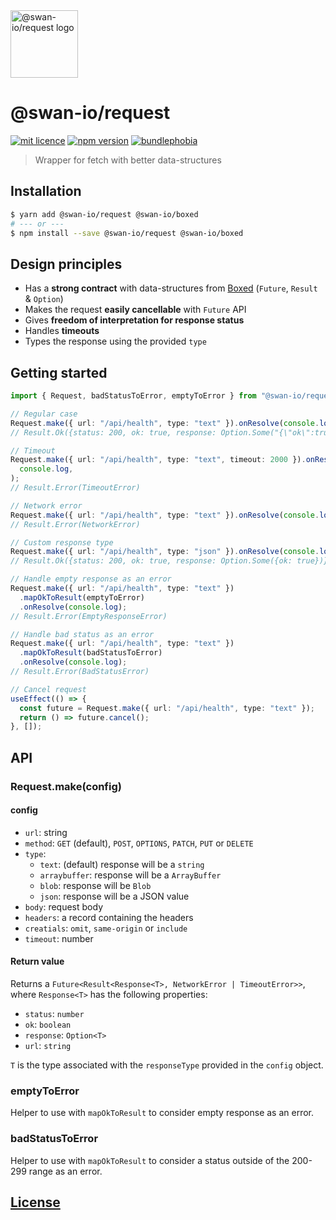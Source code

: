 <img width="108" alt="@swan-io/request logo" src="https://github.com/swan-io/request/blob/main/logo.svg?raw=true">

# @swan-io/request

[![mit licence](https://img.shields.io/dub/l/vibe-d.svg?style=for-the-badge)](https://github.com/swan-io/request/blob/main/LICENSE)
[![npm version](https://img.shields.io/npm/v/@swan-io/request?style=for-the-badge)](https://www.npmjs.org/package/@swan-io/request)
[![bundlephobia](https://img.shields.io/bundlephobia/minzip/@swan-io/request?label=size&style=for-the-badge)](https://bundlephobia.com/result?p=@swan-io/request)

> Wrapper for fetch with better data-structures

## Installation

```bash
$ yarn add @swan-io/request @swan-io/boxed
# --- or ---
$ npm install --save @swan-io/request @swan-io/boxed
```

## Design principles

- Has a **strong contract** with data-structures from [Boxed](https://swan-io.github.io/boxed/) (`Future`, `Result` & `Option`)
- Makes the request **easily cancellable** with `Future` API
- Gives **freedom of interpretation for response status**
- Handles **timeouts**
- Types the response using the provided `type`

## Getting started

```ts
import { Request, badStatusToError, emptyToError } from "@swan-io/request";

// Regular case
Request.make({ url: "/api/health", type: "text" }).onResolve(console.log);
// Result.Ok({status: 200, ok: true, response: Option.Some("{\"ok\":true}")})

// Timeout
Request.make({ url: "/api/health", type: "text", timeout: 2000 }).onResolve(
  console.log,
);
// Result.Error(TimeoutError)

// Network error
Request.make({ url: "/api/health", type: "text" }).onResolve(console.log);
// Result.Error(NetworkError)

// Custom response type
Request.make({ url: "/api/health", type: "json" }).onResolve(console.log);
// Result.Ok({status: 200, ok: true, response: Option.Some({ok: true})})

// Handle empty response as an error
Request.make({ url: "/api/health", type: "text" })
  .mapOkToResult(emptyToError)
  .onResolve(console.log);
// Result.Error(EmptyResponseError)

// Handle bad status as an error
Request.make({ url: "/api/health", type: "text" })
  .mapOkToResult(badStatusToError)
  .onResolve(console.log);
// Result.Error(BadStatusError)

// Cancel request
useEffect(() => {
  const future = Request.make({ url: "/api/health", type: "text" });
  return () => future.cancel();
}, []);
```

## API

### Request.make(config)

#### config

- `url`: string
- `method`: `GET` (default), `POST`, `OPTIONS`, `PATCH`, `PUT` or `DELETE`
- `type`:
  - `text`: (default) response will be a `string`
  - `arraybuffer`: response will be a `ArrayBuffer`
  - `blob`: response will be `Blob`
  - `json`: response will be a JSON value
- `body`: request body
- `headers`: a record containing the headers
- `creatials`: `omit`, `same-origin` or `include`
- `timeout`: number

#### Return value

Returns a `Future<Result<Response<T>, NetworkError | TimeoutError>>`, where `Response<T>` has the following properties:

- `status`: `number`
- `ok`: `boolean`
- `response`: `Option<T>`
- `url`: `string`

`T` is the type associated with the `responseType` provided in the `config` object.

### emptyToError

Helper to use with `mapOkToResult` to consider empty response as an error.

### badStatusToError

Helper to use with `mapOkToResult` to consider a status outside of the 200-299 range as an error.

## [License](./LICENSE)
